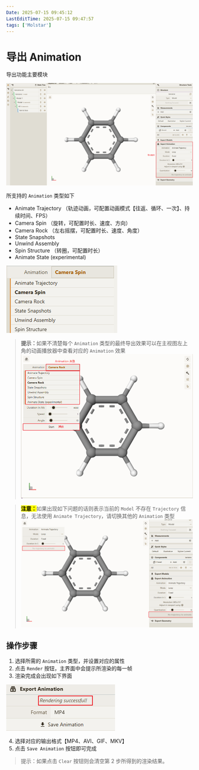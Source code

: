 ```yaml
---
Date: 2025-07-15 09:45:12
LastEditTime: 2025-07-15 09:47:57
tags: ['Molstar']
---
```

# 导出 Animation

导出功能主要模块

![export animation](./assets/export_animation.png)

所支持的 `Animation` 类型如下

- Animate Trajectory （轨迹动画，可配置动画模式【往返、循环、一次】、持续时间、FPS）
- Camera Spin （旋转，可配置时长、速度、方向）
- Camera Rock （左右摇摆，可配置时长、速度、角度）
- State Snapshots
- Unwind Assembly
- Spin Structure （转圈，可配置时长）
- Animate State (experimental)

![animation type](./assets/animation_type.png)

> <b>提示：</b>如果不清楚每个 `Animation` 类型的最终导出效果可以在主视图左上角的动画播放器中查看对应的 `Animation` 效果
> ![animation option](./assets/animation_option.png)

> <b><mark>注意：</mark></b>如果出现如下问题的话则表示当前的 `Model` 不存在 `Trajectory` 信息，无法使用 `Animate Trajectory`，请切换其他的 `Animation` 类型
> ![animation error tip](./assets/animation_error_tip.png)

## 操作步骤

1. 选择所需的 `Animation` 类型，并设置对应的属性
2. 点击 `Render` 按钮，主界面中会提示所渲染的每一帧
3. 渲染完成会出现如下界面

![animation successful](./assets/animation_successful.png)

4. 选择对应的输出格式【MP4、AVI、GIF、MKV】
5. 点击 `Save Animation` 按钮即可完成

> 提示：如果点击 `Clear` 按钮则会清空第 2 步所得到的渲染结果。
